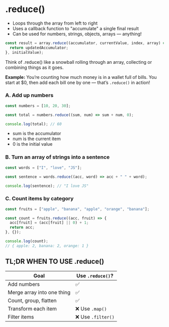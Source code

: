 # .reduce()
- Loops through the array from left to right
- Uses a callback function to "accumulate" a single final result
- Can be used for numbers, strings, objects, arrays — anything!
```js
const result = array.reduce((accumulator, currentValue, index, array) => {
  return updatedAccumulator;
}, initialValue);
```
Think of .reduce() like a snowball rolling through an array, collecting or combining things as it goes.

**Example:**
You’re counting how much money is in a wallet full of bills.
You start at $0, then add each bill one by one — that’s `.reduce()` in action!

### A. Add up numbers
```js
const numbers = [10, 20, 30];

const total = numbers.reduce((sum, num) => sum + num, 0);

console.log(total); // 60
```
- sum is the accumulator
- num is the current item
- 0 is the initial value

### B. Turn an array of strings into a sentence
```js
const words = ["I", "love", "JS"];

const sentence = words.reduce((acc, word) => acc + " " + word);

console.log(sentence); // "I love JS"
```

### C. Count items by category
```js
const fruits = ["apple", "banana", "apple", "orange", "banana"];

const count = fruits.reduce((acc, fruit) => {
  acc[fruit] = (acc[fruit] || 0) + 1;
  return acc;
}, {});

console.log(count);
// { apple: 2, banana: 2, orange: 1 }
```

## TL;DR WHEN TO USE .reduce()
| Goal                       | Use `.reduce()`?  |
| -------------------------- | ----------------- |
| Add numbers                | ✅                 |
| Merge array into one thing | ✅                 |
| Count, group, flatten      | ✅                 |
| Transform each item        | ❌ Use `.map()`    |
| Filter items               | ❌ Use `.filter()` |
